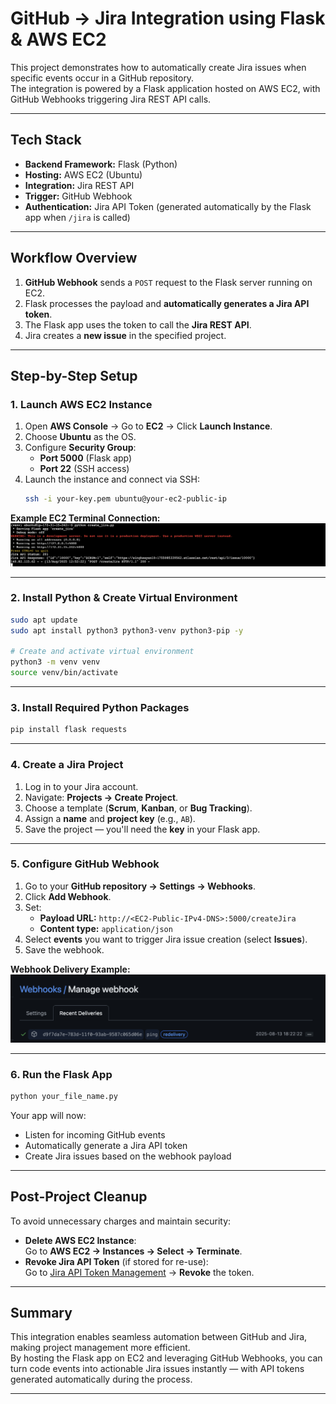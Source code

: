 # GitHub → Jira Integration using Flask & AWS EC2

This project demonstrates how to automatically create Jira issues when specific events occur in a GitHub repository.  
The integration is powered by a Flask application hosted on AWS EC2, with GitHub Webhooks triggering Jira REST API calls.

---

## Tech Stack
- **Backend Framework:** Flask (Python)
- **Hosting:** AWS EC2 (Ubuntu)
- **Integration:** Jira REST API
- **Trigger:** GitHub Webhook
- **Authentication:** Jira API Token (generated automatically by the Flask app when `/jira` is called)

---

## Workflow Overview
1. **GitHub Webhook** sends a `POST` request to the Flask server running on EC2.
2. Flask processes the payload and **automatically generates a Jira API token**.
3. The Flask app uses the token to call the **Jira REST API**.
4. Jira creates a **new issue** in the specified project.

---

## Step-by-Step Setup

### 1. Launch AWS EC2 Instance
1. Open **AWS Console** → Go to **EC2** → Click **Launch Instance**.
2. Choose **Ubuntu** as the OS.
3. Configure **Security Group**:
   - **Port 5000** (Flask app)
   - **Port 22** (SSH access)
4. Launch the instance and connect via SSH:
   ```bash
   ssh -i your-key.pem ubuntu@your-ec2-public-ip
   ```

**Example EC2 Terminal Connection:**  
![EC2 Terminal](Screenshot/ec2-terminal.png)

---

### 2. Install Python & Create Virtual Environment
```bash
sudo apt update
sudo apt install python3 python3-venv python3-pip -y

# Create and activate virtual environment
python3 -m venv venv
source venv/bin/activate
```

---

### 3. Install Required Python Packages
```bash
pip install flask requests
```

---

### 4. Create a Jira Project
1. Log in to your Jira account.
2. Navigate: **Projects → Create Project**.
3. Choose a template (**Scrum**, **Kanban**, or **Bug Tracking**).
4. Assign a **name** and **project key** (e.g., `AB`).
5. Save the project — you'll need the **key** in your Flask app.

---

### 5. Configure GitHub Webhook
1. Go to your **GitHub repository → Settings → Webhooks**.
2. Click **Add Webhook**.
3. Set:
   - **Payload URL:** `http://<EC2-Public-IPv4-DNS>:5000/createJira`
   - **Content type:** `application/json`
4. Select **events** you want to trigger Jira issue creation (select **Issues**).
5. Save the webhook.

**Webhook Delivery Example:**  
![Webhook Delivery](Screenshot/webhook-delivery.png)

---

### 6. Run the Flask App
```bash
python your_file_name.py
```
Your app will now:
- Listen for incoming GitHub events
- Automatically generate a Jira API token
- Create Jira issues based on the webhook payload

---

## Post-Project Cleanup
To avoid unnecessary charges and maintain security:
- **Delete AWS EC2 Instance**:  
  Go to **AWS EC2 → Instances → Select → Terminate**.
- **Revoke Jira API Token** (if stored for re-use):  
  Go to [Jira API Token Management](https://id.atlassian.com/manage/api-tokens) → **Revoke** the token.

---

## Summary
This integration enables seamless automation between GitHub and Jira, making project management more efficient.  
By hosting the Flask app on EC2 and leveraging GitHub Webhooks, you can turn code events into actionable Jira issues instantly — with API tokens generated automatically during the process.

---
